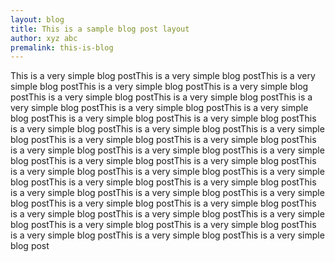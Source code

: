 ```yaml
---
layout: blog
title: This is a sample blog post layout
author: xyz abc
premalink: this-is-blog
---
```

This is a very simple blog postThis is a very simple blog postThis is a very simple blog postThis is a very simple blog postThis is a very simple blog postThis is a very simple blog postThis is a very simple blog postThis is a very simple blog postThis is a very simple blog postThis is a very simple blog postThis is a very simple blog postThis is a very simple blog postThis is a very simple blog postThis is a very simple blog postThis is a very simple blog postThis is a very simple blog postThis is a very simple blog postThis is a very simple blog postThis is a very simple blog postThis is a very simple blog postThis is a very simple blog postThis is a very simple blog postThis is a very simple blog postThis is a very simple blog postThis is a very simple blog postThis is a very simple blog postThis is a very simple blog postThis is a very simple blog postThis is a very simple blog postThis is a very simple blog postThis is a very simple blog postThis is a very simple blog postThis is a very simple blog postThis is a very simple blog postThis is a very simple blog postThis is a very simple blog postThis is a very simple blog postThis is a very simple blog postThis is a very simple blog postThis is a very simple blog post